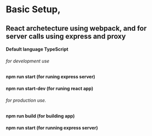 # Basic Setup,

## React archetecture using webpack, and for server calls using express and proxy

#### Default language TypeScript

###### for development use 
#### npm run start (for runing express server) 
#### npm run start-dev (for runing react app) 
###### for production use. 
#### npm run build (for building app) 
#### npm run start (for running express server)
